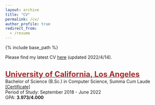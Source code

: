 ```yaml
---
layout: archive
title: "CV"
permalink: /cv/
author_profile: true
redirect_from:
  - /resume
---
```


{% include base_path %}

Please find my latest CV [here](/files/CV_diwu.pdf) (updated 2022/4/14). 

<br/>
<span style="color:black; font-size:17px"><b><a href="https://cs.ucla.edu" target="_blank"><font color="brown" size="5">University of California, Los Angeles</font></a></b></span><br/>
Bachelor of Science (B.Sc.) in Computer Science, Summa Cum Laude <a href="../files/bs_certificate.pdf">[Certificate]</a> <br/>
Period of Study: September 2018 - June 2022 <br/>
GPA: <b>3.973/4.000</b> <br/>
